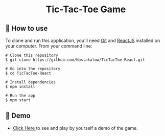 <h1 align="center">Tic-Tac-Toe Game</h1>

## :book: How to use

To clone and run this application, you'll need [Git](https://git-scm.com/downloads) and [ReactJS](https://reactjs.org/docs/getting-started.html) installed on your computer. From your command line:

```
# Clone this repository
$ git clone https://github.com/Nastakalow/TicTacToe-React.git

# Go into the repository
$ cd TicTacToe-React

# Install dependencies
$ npm install

# Run the app
$ npm start
```

## :link: Demo

- <a target="_blank" href="https://tictactoereactappdeploy.netlify.app/"> Click Here </a> to see and play by yourself a demo of the game.
